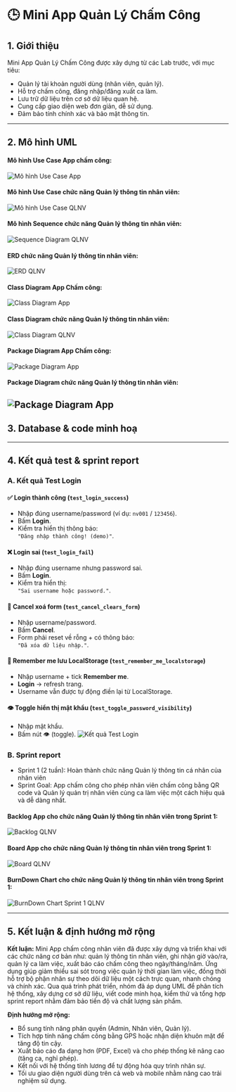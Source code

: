 # 🕒 Mini App Quản Lý Chấm Công

## 1. Giới thiệu
Mini App Quản Lý Chấm Công được xây dựng từ các Lab trước, với mục tiêu:
- Quản lý tài khoản người dùng (nhân viên, quản lý).
- Hỗ trợ chấm công, đăng nhập/đăng xuất ca làm.
- Lưu trữ dữ liệu trên cơ sở dữ liệu quan hệ.
- Cung cấp giao diện web đơn giản, dễ sử dụng.
- Đảm bảo tính chính xác và bảo mật thông tin.
---
## 2. Mô hình UML
#### Mô hình Use Case App chấm công:
![Mô hình Use Case App](../Lab02/UseCaseApp.png)
#### Mô hình Use Case chức năng Quản lý thông tin nhân viên:
![Mô hình Use Case QLNV](../Lab03/UC%20QLNV%20App.drawio.png)
#### Mô hình Sequence chức năng Quản lý thông tin nhân viên:
![Sequence Diagram QLNV](../Lab03/SQ%20Diagram%20QLNV%20App.drawio.png)
#### ERD chức năng Quản lý thông tin nhân viên:
![ERD QLNV](../Lab05/ERD.png)
#### Class Diagram App Chấm công:
![Class Diagram App](../Lab06-infomanager-class/ClassDiagram.drawio.png)
#### Class Diagram chức năng Quản lý thông tin nhân viên:
![Class Diagram QLNV](../Lab06-infomanager-class/ClassDiagram_QLNV.drawio.png)
#### Package Diagram App Chấm công:
![Package Diagram App](../Lab06-infomanager-class/Package-diagramApp.drawio.png)
#### Package Diagram chức năng Quản lý thông tin nhân viên:
![Package Diagram App](../Lab06-infomanager-class/Package-diagram%20QLNV.drawio.png)
---
## 3. Database & code minh hoạ 
---
## 4. Kết quả test & sprint report 


### A. Kết quả Test Login
#### ✅ Login thành công (`test_login_success`)
- Nhập đúng username/password (ví dụ: `nv001` / `123456`).
- Bấm **Login**.
- Kiểm tra hiển thị thông báo:  
  `"Đăng nhập thành công! (demo)"`.

#### ❌ Login sai (`test_login_fail`)
- Nhập đúng username nhưng password sai.
- Bấm **Login**.
- Kiểm tra hiển thị:  
  `"Sai username hoặc password."`.

#### 🧹 Cancel xoá form (`test_cancel_clears_form`)
- Nhập username/password.
- Bấm **Cancel**.
- Form phải reset về rỗng + có thông báo:  
  `"Đã xóa dữ liệu nhập."`.

#### 💾 Remember me lưu LocalStorage (`test_remember_me_localstorage`)
- Nhập username + tick **Remember me**.
- **Login** → refresh trang.
- Username vẫn được tự động điền lại từ LocalStorage.

#### 👁 Toggle hiển thị mật khẩu (`test_toggle_password_visibility`)
- Nhập mật khẩu.
- Bấm nút 👁 (toggle).
![Kết quả Test Login](../Lab08-testing/Lab08%20Test%20Login%20form/Pass.jpg)


### B. Sprint report
- Sprint 1 (2 tuần): Hoàn thành chức năng Quản lý thông tin cá nhân của nhân viên
-	Sprint Goal: App chấm công cho phép nhân viên chấm công bằng QR code và Quản lý quản trị nhân viên cùng ca làm việc một cách hiệu quả và dễ dàng nhất.
#### Backlog App cho chức năng Quản lý thông tin nhân viên trong Sprint 1:
![Backlog QLNV](../Lab09/EvidenceScreen/backlogqlnv.png)
#### Board App cho chức năng Quản lý thông tin nhân viên trong Sprint 1:
![Board QLNV](../Lab09/EvidenceScreen/board.png)
#### BurnDown Chart cho chức năng Quản lý thông tin nhân viên trong Sprint 1:
![BurnDown Chart Sprint 1 QLNV](../Lab09/EvidenceScreen/burndown.png)

---
## 5. Kết luận & định hướng mở rộng 
**Kết luận:**
Mini App chấm công nhân viên đã được xây dựng và triển khai với các chức năng cơ bản như: quản lý thông tin nhân viên, ghi nhận giờ vào/ra, quản lý ca làm việc, xuất báo cáo chấm công theo ngày/tháng/năm. Ứng dụng giúp giảm thiểu sai sót trong việc quản lý thời gian làm việc, đồng thời hỗ trợ bộ phận nhân sự theo dõi dữ liệu một cách trực quan, nhanh chóng và chính xác. Qua quá trình phát triển, nhóm đã áp dụng UML để phân tích hệ thống, xây dựng cơ sở dữ liệu, viết code minh họa, kiểm thử và tổng hợp sprint report nhằm đảm bảo tiến độ và chất lượng sản phẩm.

**Định hướng mở rộng:**
- Bổ sung tính năng phân quyền (Admin, Nhân viên, Quản lý).
- Tích hợp tính năng chấm công bằng GPS hoặc nhận diện khuôn mặt để tăng độ tin cậy.
- Xuất báo cáo đa dạng hơn (PDF, Excel) và cho phép thống kê nâng cao (tăng ca, nghỉ phép).
- Kết nối với hệ thống tính lương để tự động hóa quy trình nhân sự.
- Tối ưu giao diện người dùng trên cả web và mobile nhằm nâng cao trải nghiệm sử dụng.
